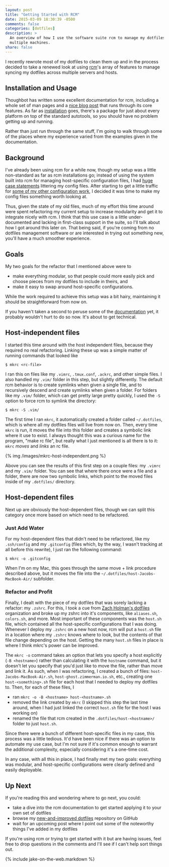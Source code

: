 ```yaml
---
layout: post
title: "Getting Started with RCM"
date: 2015-03-09 18:30:39 -0500
comments: false
categories: [dotfiles]
description: >
  An overview of how I use the software suite rcm to manage my dotfiles across
  multiple machines.
share: false
---
```


I recently rewrote most of my dotfiles to clean them up and in the process
decided to take a renewed look at using [rcm][rcm]'s array of features to manage
syncing my dotfiles across multiple servers and hosts.

<!-- more -->

## Installation and Usage

Thoughbot has written some excellent documentation for rcm, including a whole
set of man pages and a [nice blog post][rcm] that runs through its core
features. As far as [installation][rcm-install] goes, there's a package for just
about every platform on top of the standard autotools, so you should have no
problem getting up and running.

Rather than just run through the same stuff, I'm going to walk through some of
the places where my experience varied from the examples given in the
documentation.


## Background

I've already been using rcm for a while now, though my setup was a little
non-standard as far as rcm installations go; instead of using the system built
into rcm for managing host-specific configuration files, I had [huge case
statements][case] littering my config files. After starting to get a little
traffic for [some of my other configuration work][ide], I decided it was time to
make my config files something worth looking at.

Thus, given the state of my old files, much of my effort this time around
were spent refactoring my current setup to increase modularity and get it to
integrate nicely with rcm. I think that this use case is a little
under-documented and lacking in first-class support in the suite, so I'll talk
about how I got around this later on. That being said, if you're coming from no
dotfiles management software or are interested in trying out something new,
you'll have a much smoother experience.


## Goals

My two goals for the refactor that I mentioned above were to

- make everything modular, so that people could more easily pick and choose
  pieces from my dotfiles to include in theirs, and
- make it easy to swap around host-specific configurations.

While the work required to achieve this setup was a bit hairy, maintaining it
should be straightforward from now on.

If you haven't taken a second to peruse some of the [documentation][rcm7] yet,
it probably wouldn't hurt to do so now. It's about to get technical.


## Host-independent files

I started this time around with the host independent files, because they
required no real refactoring. Linking these up was a simple matter of running
commands that looked like

```
$ mkrc <rc-file>
```

I ran this on files like my `.vimrc`, `.tmux.conf`, `.ackrc`, and other simple
files. I also handled my `.vim/` folder in this step, but slightly differently.
The default rcm behavior is to create symlinks when given a single file, and to
recursively descend and create symlinks when given a folder. For folders like my
`.vim/` folder, which can get pretty large pretty quickly, I used the `-S`
option to force rcm to symlink the directory:

```
$ mkrc -S .vim/
```

The first time I ran `mkrc`, it automatically created a folder called
`~/.dotfiles`, which is where all my dotfiles files will live from now on. Then,
every time `mkrc` is run, it moves the file into this folder and creates a
symbolic link where it use to exist. I always thought this was a curious name
for the program, "make rc file", but really what I just mentioned is all there
is to it: `mkrc` _moves_ and _links_ an rc file.

{% img /images/mkrc-host-independent.png %}

Above you can see the results of this first step on a couple files: my `.vimrc`
and my `.vim/` folder. You can see that where there once were a file and a
folder, there are now two symbolic links, which point to the moved files inside
of my `.dotfiles/` directory.


## Host-dependent files

Next up are obviously the host-dependent files, though we can split this
category once more based on which need to be refactored.

### Just Add Water

For my host-dependent
files that didn't need to be refactored, like my `.ssh/config` and my
`.gitconfig` (files which, by the way, I wasn't tracking at all before this
rewrite), I just ran the following command:

```
$ mkrc -o .gitconfig
```

When I'm on my Mac, this goes through the same move + link procedure described
above, but it moves the file into the `~/.dotfiles/host-Jacobs-MacBook-Air/`
subfolder.


### Refactor and Profit

Finally, I dealt with the piece of my dotfiles that was sorely lacking a
refactor: my `.zshrc`. For this, I took a cue from [Zach Holman's
dotfiles][holman] organization and broke up my zshrc into it's components, like
`aliases.sh`, `colors.sh`, and more. Most important of these components was
the `host.sh` file, which contained all the host-specific configurations that I
was doing. Whenever I deploy my `.zshrc` on a new host now, rcm will put a
`host.sh` file in a location where my `.zshrc` knows where to look, but the
contents of that file change depending on the host. Getting the many `host.sh`
files in place is where I think mkrc's power can be improved.

The `mkrc -o` command takes an option that lets you specify a host explicitly
(`-B <hostname>`) rather than calculating it with the `hostname` command, but it doesn't
let you specify that you'd just like to move the file, rather than move and link
it. As such, when I was refactoring, I created a bunch of files:
`host-Jacobs-MacBook-Air.sh`, `host-ghost.zimmerman.io.sh`, etc., creating one
`host-<something>.sh` file for each host that I needed to deploy my dotfiles to.
Then, for each of these files, I

- ran `mkrc -o -B <hostname> host-<hostname>.sh`
- removed the link created by `mkrc` (I skipped this step the last time around,
  when I had just linked the correct `host.sh` file for the host I was working
  on)
- renamed the file that rcm created in the `.dotfiles/host-<hostname>/` folder
  to just `host.sh`.

Since there were a bunch of different host-specific files in my case, this
process was a little tedious. It'd have been nice if there was an option to
automate my use case, but I'm not sure if it's common enough to warrant
the additional complexity, especially considering it's a one-time cost.

In any case, with all this in place, I had finally met my two goals: everything
was modular, and host-specific configurations were clearly defined and easily
deployable.


## Up Next

If you're reading this and wondering where to go next, you could:

- take a dive into the rcm documentation to get started applying it to your own
  set of dotfiles
- browse my [new-and-improved dotfiles][dotfiles] repository on GitHub
- wait for an upcoming post where I point out some of the noteworthy things I've
  added in my dotfiles

If you're using rcm or trying to get started with it but are having issues, feel
free to drop questions in the comments and I'll see if I can't help sort things
out.


{% include jake-on-the-web.markdown %}


[rcm]: https://robots.thoughtbot.com/rcm-for-rc-files-in-dotfiles-repos
[rcm-install]: https://github.com/thoughtbot/rcm#installation
[case]: https://github.com/jez/dotfiles/blob/6beee7eb426a21102da174f65d1a706bedc28b57/zshrc#L135-L204
[ide]: https://github.com/jez/vim-as-an-ide
[rcm7]: http://thoughtbot.github.io/rcm/rcm.7.html
[holman]: https://github.com/holman/dotfiles
[dotfiles]: https://github.com/jez/dotfiles
